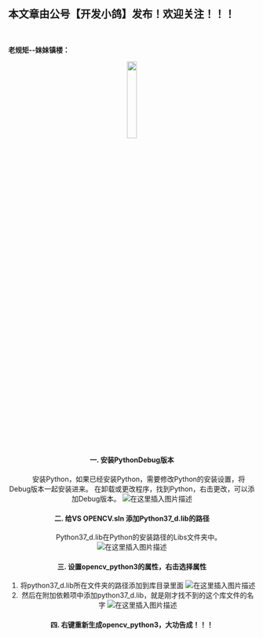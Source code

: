 ﻿## 本文章由公号【开发小鸽】发布！欢迎关注！！！
<br>

**老规矩--妹妹镇楼：**
<center>
<img src="https://img-blog.csdnimg.cn/20200721223424816.JPG"   width="20%">


#### 一. 安装PythonDebug版本
&nbsp;  &nbsp;  &nbsp;  &nbsp;安装Python，如果已经安装Python，需要修改Python的安装设置，将Debug版本一起安装进来。
在卸载或更改程序，找到Python，右击更改，可以添加Debug版本。
![在这里插入图片描述](https://img-blog.csdnimg.cn/20200613160049602.png?x-oss-process=image/watermark,type_ZmFuZ3poZW5naGVpdGk,shadow_10,text_aHR0cHM6Ly9ibG9nLmNzZG4ubmV0L01yd3h4eHg=,size_16,color_FFFFFF,t_70)
#### 二. 给VS OPENCV.sln 添加Python37_d.lib的路径
&nbsp;  &nbsp;  &nbsp;  &nbsp;Python37_d.lib在Python的安装路径的Libs文件夹中。
![在这里插入图片描述](https://img-blog.csdnimg.cn/20200613160423533.png?x-oss-process=image/watermark,type_ZmFuZ3poZW5naGVpdGk,shadow_10,text_aHR0cHM6Ly9ibG9nLmNzZG4ubmV0L01yd3h4eHg=,size_16,color_FFFFFF,t_70)
#### 三. 设置opencv_python3的属性，右击选择属性
1. 将python37_d.lib所在文件夹的路径添加到库目录里面
![在这里插入图片描述](https://img-blog.csdnimg.cn/20200613160721532.png?x-oss-process=image/watermark,type_ZmFuZ3poZW5naGVpdGk,shadow_10,text_aHR0cHM6Ly9ibG9nLmNzZG4ubmV0L01yd3h4eHg=,size_16,color_FFFFFF,t_70)
2. 然后在附加依赖项中添加python37_d.lib，就是刚才找不到的这个库文件的名字
![在这里插入图片描述](https://img-blog.csdnimg.cn/20200613160836974.png?x-oss-process=image/watermark,type_ZmFuZ3poZW5naGVpdGk,shadow_10,text_aHR0cHM6Ly9ibG9nLmNzZG4ubmV0L01yd3h4eHg=,size_16,color_FFFFFF,t_70)
#### 四. 右键重新生成opencv_python3，大功告成！！！

